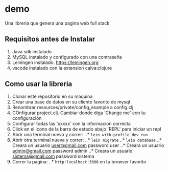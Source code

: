 # demo
Una libreria que genera una pagina web full stack

## Requisitos antes de Instalar
1. Java sdk instalado
2. MySQL instalado y configurado con una contraseña
3. Leiningen instalado. https://leiningen.org
4. vscode instalado con la extension calva:clojure

## Como usar la libreria
1. Clonar este repositorio en su maquina
2. Crear una base de datos en su cliente favorito de mysql
3. Renombrar resources/private/config_example a config.clj
4. COnfigurar project.clj. Cambiar donde diga 'Change me' con tu configuración
5. Configurar todas las 'xxxxx' con la informacion correcta
6. Click en el icono de la barra de estado abajo 'REPL' para iniciar un repl
7. Abrir una terminal nueva y correr: 
..* `lein with-profile dev run`
8. Abrir otra terminal nueva y correr:
..* `lein migrate`
..* `lein database`
   ..* Creara un usuario user@gmail.com password user
   ..* Creara un usuario admin@gmail.com password admin
   ..* Creara un usuario sistema@gmail.com password sistema
9. Correr la pagina:
  ..* `http:localhost:3000` en tu browser favorito